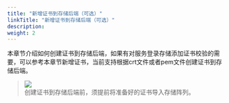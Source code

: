 ```yaml
---
title: "新增证书到存储后端（可选）"
linkTitle: "新增证书到存储后端（可选）"
description: 
weight: 2
---
```


本章节介绍如何创建证书到存储后端，如果有对服务登录存储添加证书校验的需要，可以参考本章节新增证书，当前支持根据crt文件或者pem文件创建证书到存储后端。

>![](/css-docs/public_sys-resources/zh/icon-notice.gif)  
>创建证书到存储后端前，须提前将准备好的证书导入存储阵列。





